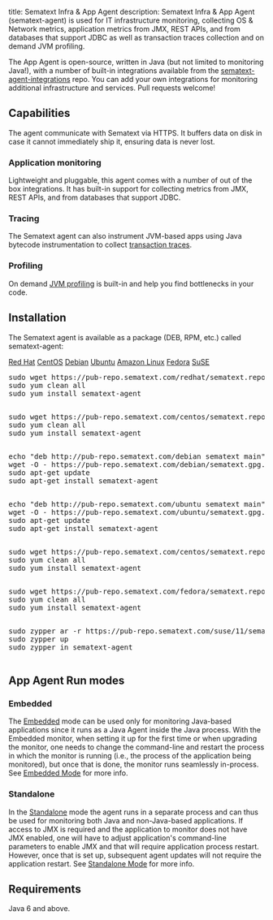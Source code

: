 title: Sematext Infra & App Agent
description: Sematext Infra & App Agent (sematext-agent) is used for IT infrastructure monitoring, collecting OS & Network metrics, application metrics from JMX, REST APIs, and from databases that support JDBC as well as transaction traces collection and on demand JVM profiling.

The App Agent is open-source, written in Java (but not limited to
monitoring Java!), with a number of built-in integrations available
from the
[sematext-agent-integrations](https://github.com/sematext/sematext-agent-integrations)
repo. You can add your own integrations for monitoring additional
infrastructure and services.  Pull requests welcome!

## Capabilities

The agent communicate with Sematext via HTTPS.  It buffers data on
disk in case it cannot immediately ship it, ensuring data is never
lost.

### Application monitoring

Lightweight and pluggable, this agent comes with a number of out of
the box integrations. It has built-in support for collecting metrics
from JMX, REST APIs, and from databases that support JDBC.

### Tracing

The Sematext agent can also instrument JVM-based apps using Java bytecode
instrumentation to collect [transaction traces](../tracing).

### Profiling

On demand [JVM profiling](on-demand-profiling) is built-in and help
you find bottlenecks in your code.

## Installation

The Sematext agent is available as a package (DEB, RPM, etc.) called sematext-agent:

<div class="mdl-tabs mdl-js-tabs mdl-js-ripple-effect">
 <div class="mdl-tabs__tab-bar">
     <a href="#redhat" class="mdl-tabs__tab is-active">Red Hat</a>
     <a href="#centos" class="mdl-tabs__tab">CentOS</a>
     <a href="#debian" class="mdl-tabs__tab">Debian</a>
     <a href="#ubuntu" class="mdl-tabs__tab">Ubuntu</a>
     <a href="#amazonlinux" class="mdl-tabs__tab">Amazon Linux</a>
     <a href="#fedora" class="mdl-tabs__tab">Fedora</a>
     <a href="#suse" class="mdl-tabs__tab">SuSE</a>
 </div>

 <div class="mdl-tabs__panel is-active" id="redhat">
   <pre>
sudo wget https://pub-repo.sematext.com/redhat/sematext.repo -O /etc/yum.repos.d/sematext.repo
sudo yum clean all
sudo yum install sematext-agent
   </pre>
 </div>
 <div class="mdl-tabs__panel" id="centos">
   <pre>
sudo wget https://pub-repo.sematext.com/centos/sematext.repo -O /etc/yum.repos.d/sematext.repo
sudo yum clean all
sudo yum install sematext-agent
   </pre>
 </div>
 <div class="mdl-tabs__panel" id="debian">
   <pre>
echo "deb http://pub-repo.sematext.com/debian sematext main" | sudo tee /etc/apt/sources.list.d/sematext.list > /dev/null
wget -O - https://pub-repo.sematext.com/debian/sematext.gpg.key | sudo apt-key add -
sudo apt-get update
sudo apt-get install sematext-agent
   </pre>
 </div>

 <div class="mdl-tabs__panel" id="ubuntu">
   <pre>
echo "deb http://pub-repo.sematext.com/ubuntu sematext main" | sudo tee /etc/apt/sources.list.d/sematext.list > /dev/null
wget -O - https://pub-repo.sematext.com/ubuntu/sematext.gpg.key | sudo apt-key add -
sudo apt-get update
sudo apt-get install sematext-agent
   </pre>
 </div>

 <div class="mdl-tabs__panel" id="amazonlinux">
   <pre>
sudo wget https://pub-repo.sematext.com/centos/sematext.repo -O /etc/yum.repos.d/sematext.repo
sudo yum clean all
sudo yum install sematext-agent
   </pre>
 </div>

 <div class="mdl-tabs__panel" id="fedora">
   <pre>
sudo wget https://pub-repo.sematext.com/fedora/sematext.repo -O /etc/yum.repos.d/sematext.repo
sudo yum clean all
sudo yum install sematext-agent
   </pre>
 </div>

 <div class="mdl-tabs__panel" id="suse">
   <pre>
sudo zypper ar -r https://pub-repo.sematext.com/suse/11/sematext.repo
sudo zypper up
sudo zypper in sematext-agent
   </pre>
 </div>
</div>

## App Agent Run modes

### Embedded

The [Embedded](spm-monitor-javaagent) mode can be used only for
monitoring Java-based applications since it runs as a Java Agent
inside the Java process.  With the Embedded monitor, when setting it
up for the first time or when upgrading the monitor, one needs to
change the command-line and restart the process in which the monitor
is running (i.e., the process of the application being monitored), but
once that is done, the monitor runs seamlessly in-process. See [Embedded
Mode](spm-monitor-javaagent) for more info.

### Standalone

In the [Standalone](spm-monitor-standalone) mode the agent runs in a
separate process and can thus be used for monitoring both Java and
non-Java-based applications. If access to JMX is required and the
application to monitor does not have JMX enabled, one will have to
adjust application's command-line parameters to enable JMX and that
will require application process restart.  However, once that is set
up, subsequent agent updates will not require the application
restart. See [Standalone Mode](spm-monitor-standalone) for
more info.

## Requirements

Java 6 and above.
